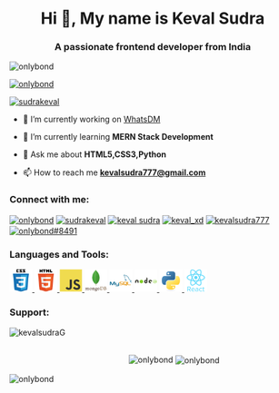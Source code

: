 <h1 align="center">Hi 👋, My name is Keval Sudra</h1>
<h3 align="center">A passionate frontend developer from India</h3>

<p align="left"> <img src="https://komarev.com/ghpvc/?username=onlybond&label=Profile%20views&color=0e75b6&style=flat" alt="onlybond" /> </p>

<p align="left"> <a href="https://github.com/ryo-ma/github-profile-trophy"><img src="https://github-profile-trophy.vercel.app/?username=onlybond" alt="onlybond" /></a> </p>

<p align="left"> <a href="https://twitter.com/sudrakeval" target="blank"><img src="https://img.shields.io/twitter/follow/sudrakeval?logo=twitter&style=for-the-badge" alt="sudrakeval" /></a> </p>

- 🔭 I’m currently working on [WhatsDM](https://github.com/onlybond/WhatsDM)

- 🌱 I’m currently learning **MERN Stack Development**

- 💬 Ask me about **HTML5,CSS3,Python**

- 📫 How to reach me **kevalsudra777@gmail.com**

<h3 align="left">Connect with me:</h3>
<p align="left">
<a href="https://codepen.io/onlybond" target="blank"><img align="center" src="https://raw.githubusercontent.com/rahuldkjain/github-profile-readme-generator/master/src/images/icons/Social/codepen.svg" alt="onlybond" height="30" width="40" /></a>
<a href="https://twitter.com/sudrakeval" target="blank"><img align="center" src="https://raw.githubusercontent.com/rahuldkjain/github-profile-readme-generator/master/src/images/icons/Social/twitter.svg" alt="sudrakeval" height="30" width="40" /></a>
<a href="https://linkedin.com/in/keval sudra" target="blank"><img align="center" src="https://raw.githubusercontent.com/rahuldkjain/github-profile-readme-generator/master/src/images/icons/Social/linked-in-alt.svg" alt="keval sudra" height="30" width="40" /></a>
<a href="https://instagram.com/keval_xd" target="blank"><img align="center" src="https://raw.githubusercontent.com/rahuldkjain/github-profile-readme-generator/master/src/images/icons/Social/instagram.svg" alt="keval_xd" height="30" width="40" /></a>
<a href="https://www.hackerrank.com/kevalsudra777" target="blank"><img align="center" src="https://raw.githubusercontent.com/rahuldkjain/github-profile-readme-generator/master/src/images/icons/Social/hackerrank.svg" alt="kevalsudra777" height="30" width="40" /></a>
<a href="https://discord.gg/onlybond#8491" target="blank"><img align="center" src="https://raw.githubusercontent.com/rahuldkjain/github-profile-readme-generator/master/src/images/icons/Social/discord.svg" alt="onlybond#8491" height="30" width="40" /></a>
</p>

<h3 align="left">Languages and Tools:</h3>
<p align="left"> <a href="https://www.w3schools.com/css/" target="_blank" rel="noreferrer"> <img src="https://raw.githubusercontent.com/devicons/devicon/master/icons/css3/css3-original-wordmark.svg" alt="css3" width="40" height="40"/> </a> <a href="https://www.w3.org/html/" target="_blank" rel="noreferrer"> <img src="https://raw.githubusercontent.com/devicons/devicon/master/icons/html5/html5-original-wordmark.svg" alt="html5" width="40" height="40"/> </a> <a href="https://developer.mozilla.org/en-US/docs/Web/JavaScript" target="_blank" rel="noreferrer"> <img src="https://raw.githubusercontent.com/devicons/devicon/master/icons/javascript/javascript-original.svg" alt="javascript" width="40" height="40"/> </a> <a href="https://www.mongodb.com/" target="_blank" rel="noreferrer"> <img src="https://raw.githubusercontent.com/devicons/devicon/master/icons/mongodb/mongodb-original-wordmark.svg" alt="mongodb" width="40" height="40"/> </a> <a href="https://www.mysql.com/" target="_blank" rel="noreferrer"> <img src="https://raw.githubusercontent.com/devicons/devicon/master/icons/mysql/mysql-original-wordmark.svg" alt="mysql" width="40" height="40"/> </a> <a href="https://nodejs.org" target="_blank" rel="noreferrer"> <img src="https://raw.githubusercontent.com/devicons/devicon/master/icons/nodejs/nodejs-original-wordmark.svg" alt="nodejs" width="40" height="40"/> </a> <a href="https://www.python.org" target="_blank" rel="noreferrer"> <img src="https://raw.githubusercontent.com/devicons/devicon/master/icons/python/python-original.svg" alt="python" width="40" height="40"/> </a> <a href="https://reactjs.org/" target="_blank" rel="noreferrer"> <img src="https://raw.githubusercontent.com/devicons/devicon/master/icons/react/react-original-wordmark.svg" alt="react" width="40" height="40"/> </a> </p>


<h3 align="left">Support:</h3>
<p><a href="https://www.buymeacoffee.com/kevalsudraG"> <img align="left" src="https://cdn.buymeacoffee.com/buttons/v2/default-yellow.png" height="50" width="210" alt="kevalsudraG" /></a></p><br><br>


<p><img align="left" src="https://github-readme-stats.vercel.app/api/top-langs?username=onlybond&show_icons=true&locale=en&layout=compact" alt="onlybond" /></p>

<p>&nbsp;<img align="center" src="https://github-readme-stats.vercel.app/api?username=onlybond&show_icons=true&locale=en" alt="onlybond" /></p>

<p><img align="center" src="https://github-readme-streak-stats.herokuapp.com/?user=onlybond&" alt="onlybond" /></p>


